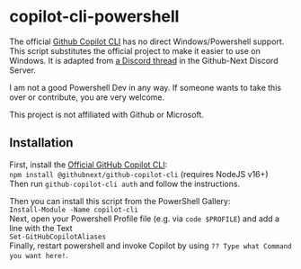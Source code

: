 # copilot-cli-powershell

The official [Github Copilot CLI](https://www.npmjs.com/package/@githubnext/github-copilot-cli) has no direct Windows/Powershell support.  
This script substitutes the official project to make it easier to use on Windows.
It is adapted from [a Discord thread](https://ptb.discord.com/channels/735557230698692749/1078056236488085534/1078097805823971369) in the Github-Next Discord Server.

I am not a good Powershell Dev in any way. If someone wants to take this over or contribute, you are very welcome.

This project is not affiliated with Github or Microsoft.
## Installation
First, install the [Official GitHub Copilot CLI](https://www.npmjs.com/package/@githubnext/github-copilot-cli):  
`npm install @githubnext/github-copilot-cli` (requires NodeJS v16+)  
Then run `github-copilot-cli auth` and follow the instructions.

Then you can install this script from the PowerShell Gallery:  
`Install-Module -Name copilot-cli`  
Next, open your Powershell Profile file (e.g. via `code $PROFILE`) and add a line with the Text  
`Set-GitHubCopilotAliases`  
Finally, restart powershell and invoke Copilot by using `?? Type what Command you want here!`.
